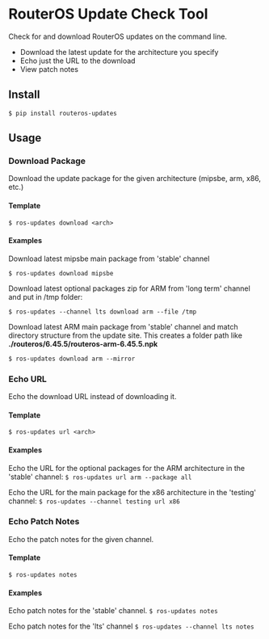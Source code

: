 # RouterOS Update Check Tool

Check for and download RouterOS updates on the command line.

  - Download the latest update for the architecture you specify
  - Echo just the URL to the download
  - View patch notes

## Install
`$ pip install routeros-updates`

## Usage
### Download Package
Download the update package for the given architecture (mipsbe, arm, x86, etc.)

#### Template
`$ ros-updates download <arch>`

#### Examples
Download latest mipsbe main package from 'stable' channel

  `$ ros-updates download mipsbe`
  
Download latest optional packages zip for ARM from 'long term' channel and put in /tmp folder:

  `$ ros-updates --channel lts download arm --file /tmp`

Download latest ARM main package from 'stable' channel and match directory structure from the update site.
This creates a folder path like **./routeros/6.45.5/routeros-arm-6.45.5.npk**

  `$ ros-updates download arm --mirror`


### Echo URL
Echo the download URL instead of downloading it.

#### Template
`$ ros-updates url <arch>`

#### Examples
Echo the URL for the optional packages for the ARM architecture in the 'stable' channel:
`$ ros-updates url arm --package all`

Echo the URL for the main package for the x86 architecture in the 'testing' channel:
`$ ros-updates --channel testing url x86`

### Echo Patch Notes
Echo the patch notes for the given channel.

#### Template
`$ ros-updates notes`

#### Examples
Echo patch notes for the 'stable' channel.
`$ ros-updates notes`

Echo patch notes for the 'lts' channel
`$ ros-updates --channel lts notes`
